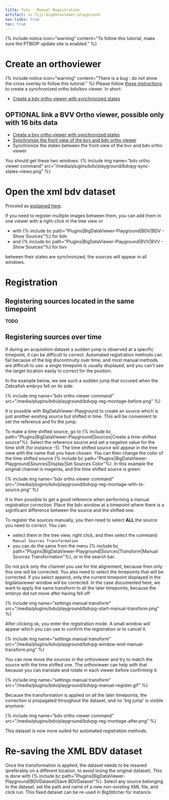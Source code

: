 ```yaml
---
title: Tuto - Manual Registration
artifact: sc.fiji:bigdataviewer-playground
nav-links: true
toc: true
---
```


{% include notice icon="warning"
  content="To follow this tutorial, make sure the PTBIOP update site is enabled." %}

# Create an orthoviewer

{% include notice icon="warning"
  content="There is a bug : do not show the cross overlay to follow this tutorial." %}
Please follow [these instructions](/plugins/bdv/playground/bdv-playground-visualize) to create a synchronized ortho bdv/bvv viewer. In short:
* [Create a bdv ortho viewer with synchronized states](/plugins/bdv/playground/bdv-playground-visualize#using-bigdataviewer-orthoviewer)

## OPTIONAL link a BVV Ortho viewer, possible only with 16 bits data
* [Create a bvv ortho viewer with synchronized states](/plugins/bdv/playground/bdv-playground-visualize#using-bigvolumerviewer-orthoviewer)
* [Synchronize the front view of the bvv and bdv ortho viewer](/plugins/bdv/playground/bdv-playground-visualize#synchronization-of-viewers-location)
* Synchronize the states between the front view of the bvv and bdv ortho viewer

You should get these two windows:
{% include img name="bdv ortho viewer command" src="/media/plugins/bdv/playground/bdvpg-sync-states-views.png" %}

# Open the xml bdv dataset

Proceed as [explained here](/plugins/bdv/playground/bdv-playground-open-dataset).

If you need to register multiple images between them, you can add them in one viewer with a right-click in the tree view or 
* with {% include bc path="Plugins|BigDataViewer-Playground|BDV|BDV - Show Sources"%} for bdv
* and {% include bc path="Plugins|BigDataViewer-Playground|BVV|BVV - Show Sources"%} for bvv 

between their states are synchronized, the sources will appear in all windows.

# Registration

## Registering sources located in the same timepoint

**TODO**

## Registering sources over time

If during an acquisition dataset a sudden jump is observed at a specific timepoint, it can be difficult to correct. Automated registration methods can fail because of the big discontinuity over time, and most manual methods are difficult to use: a single timepoint is usually displayed, and you can't see the target location easily to correct for the position.

In the example below, we see such a sudden jump that occured when the Zebrafish embryo fell on its side:

{% include img name="bdv ortho viewer command" src="/media/plugins/bdv/playground/bdvpg-reg-montage-before.png" %}


It is possible with BigDataViewer-Playground to create an source which is just another existing source but shifted in time. This will be convenient to set the reference and fix the jump.

To make a time shifted source, go to {% include bc path="Plugins|BigDataViewer-Playground|Sources|Create a time-shifted source"%}. Select the reference source and set a negative value for the time shift (for instance -5). The time shifted source will appear in the tree view with the name that you have chosen. You can then change the color of the time shifted source {% include bc path="Plugins|BigDataViewer-Playground|Sources|Display|Set Sources Color"%}. In this example the original channel is magenta, and the time shifted source is green:

{% include img name="bdv ortho viewer command" src="/media/plugins/bdv/playground/bdvpg-reg-montage-with-ts-source.png" %}

It is then possible to get a good reference when performing a manual registration correction. Place the bdv window at a timepoint where there is a significant difference between the source and the shifted one. 

To register the sources manually, you then need to select **ALL** the source you need to correct. You can:
* select them in the tree view, right click, and then select the command `Manual Sources Transformation`
* you can do the same from the menu {% include bc path="Plugins|BigDataViewer-Playground|Sources|Transform|Manual Sources Transformation"%}, or in the search bar. 

Do not pick only the channel you use for the alignement, because then only this one will be corrected. You also need to select the timepoints that will be corrected. If you select append, only the current timepoint displayed in the bigdataviewer window will be corrected. In the case documented here, we want to apply the same transform to all the later timepoints, because the embryo did not move after having fell off

{% include img name="settings manual transform" src="/media/plugins/bdv/playground/bdvpg-start-manual-transform.png" %}

After clicking ok, you enter the registration mode. A small window will appear which you can use to confirm the registration or to cancel it.

{% include img name="settings manual transform" src="/media/plugins/bdv/playground/bdvpg-window-end-manual-transform.png" %}

You can now move the sources in the orthoviewer and try to match the source with the time shifted one. The orthoviewer can help with that because you can translate and rotate in each viewer before confirming it:

{% include img name="settings manual transform" src="/media/plugins/bdv/playground/bdvpg-manual-register.gif" %}

Because the transformation is applied on all the later timepoints, the correction is propagated throughout the dataset, and no 'big jump' is visible anymore:

{% include img name="bdv ortho viewer command" src="/media/plugins/bdv/playground/bdvpg-reg-montage-after.png" %}

This dataset is now more suited for automated registration methods.

# Re-saving the XML BDV dataset

Once the transformation is applied, the dataset needs to be resaved (preferably on a different location, to avoid losing the original dataset). This is done with 
{% include bc path="Plugins|BigDataViewer-Playground|BDVDataset|Save BDVDataset"%}. Select any source belonging to the dataset, set the path and name of a new non-existing XML file, and click run. This fixed dataset can be re-used in BigStitcher for instance.








